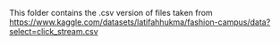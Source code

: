 This folder contains the .csv version of files taken from https://www.kaggle.com/datasets/latifahhukma/fashion-campus/data?select=click_stream.csv
